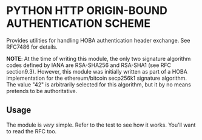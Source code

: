 # PYTHON HTTP ORIGIN-BOUND AUTHENTICATION SCHEME

Provides utilities for handling HOBA authentication header exchange. See RFC7486 for details.

**NOTE**: At the time of writing this module, the only two signature algorithm codes defined by IANA are RSA-SHA256 and RSA-SHA1 (see RFC section9.3). However, this module was initially written as part of a HOBA implementation for the ethereum/bitcoin secp256k1 signature algorithm. The value "42" is arbitrarily selected for this algorithm, but it by no means pretends to be authoritative.

## Usage

The module is _very_ simple. Refer to the test to see how it works. You'll want to read the RFC too.
